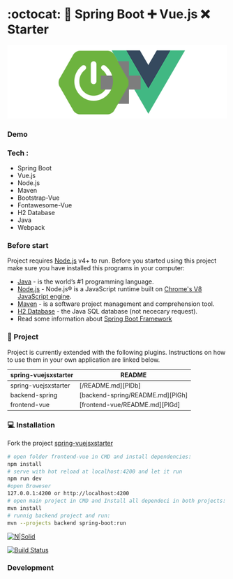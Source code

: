 # :octocat: :open_file_folder: Spring Boot :heavy_plus_sign: Vue.js :x: Starter 

![alt text](frontend-vue/src/assets/logo.png)


### Demo


### Tech :

- Spring Boot
- Vue.js
- Node.js
- Maven
- Bootstrap-Vue
- Fontawesome-Vue
- H2 Database
- Java
- Webpack


### Before start

Project requires [Node.js](https://nodejs.org/) v4+ to run. Before you started using this project make sure you have installed this programs in your computer:

* [Java](https://www.oracle.com/java/) - is the world’s #1 programming language.
* [Node.js](https://nodejs.org/en/) - Node.js® is a JavaScript runtime built on [Chrome's V8 JavaScript engine](https://v8.dev/).
* [Maven](https://maven.apache.org/) - is a software project management and comprehension tool.
* [H2 Database](http://h2database.com) - the Java SQL database (not nececary request).
* Read some information about [Spring Boot Framework](https://spring.io/projects/spring-boot)


### :open_file_folder: Project

Project is currently extended with the following plugins. Instructions on how to use them in your own application are linked below.

| spring-vuejsxstarter | README |
| ------ | ------ |
| spring-vuejsxstarter | [/README.md][PlDb] |
| backend-spring | [backend-spring/README.md][PlGh] |
| frontend-vue | [frontend-vue/README.md][PlGd] |

### :computer: Installation


Fork the project [spring-vuejsxstarter](spring-vuejsxstarter) 

```sh
# open folder frontend-vue in CMD and install dependencies:
npm install
# serve with hot reload at localhost:4200 and let it run
npm run dev
#open Broweser
127.0.0.1:4200 or http://localhost:4200
# open main project in CMD and Install all dependeci in both projects:
mvn install
# runnig backend project and run:
mvn --projects backend spring-boot:run
```



[![N|Solid](https://cldup.com/dTxpPi9lDf.thumb.png)](https://nodesource.com/products/nsolid)

[![Build Status](https://travis-ci.org/joemccann/dillinger.svg?branch=master)](https://travis-ci.org/joemccann/dillinger)


### Development

